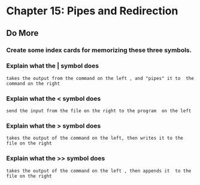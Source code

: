 
# Chapter 15: Pipes and Redirection

## Do More

### Create some index cards for memorizing these three symbols.

### Explain what the | symbol does

  `takes the output from the command on the left , and "pipes" it to 
  the command on the right`
    
### Explain what the < symbol does

   `send the input from the file on the right to the program 
   on the left`
### Explain what the > symbol does

   `takes the output of the command on the left, then writes it to the
   file on the right`
    
### Explain what the >> symbol does

   `takes the output of the command on the left , then appends it 
    to the file on the right`
